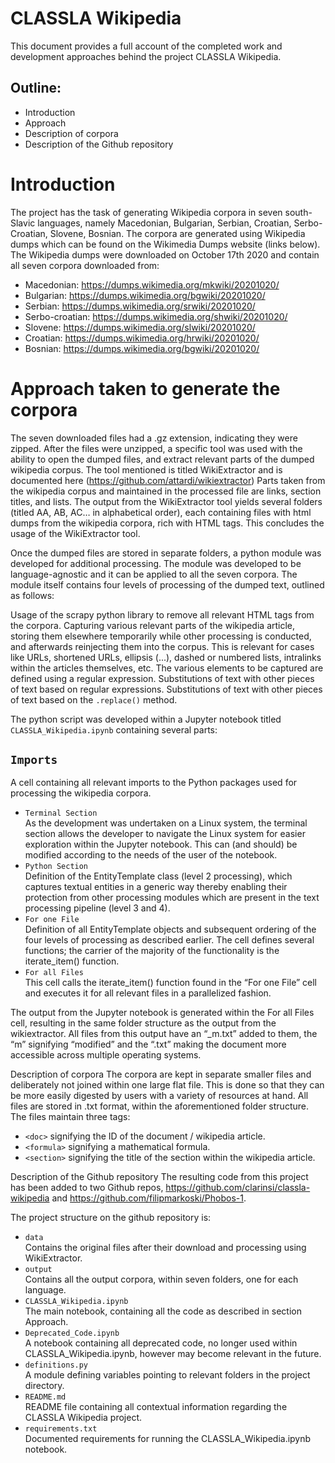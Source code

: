 # CLASSLA Wikipedia
This document provides a full account of the completed work and development approaches behind the project CLASSLA Wikipedia. 
 
## Outline:
- Introduction
- Approach
- Description of corpora
- Description of the Github repository

# Introduction
The project has the task of generating Wikipedia corpora in seven south-Slavic languages, namely Macedonian, Bulgarian, Serbian, Croatian, Serbo-Croatian, Slovene, Bosnian. The corpora are generated using Wikipedia dumps which can be found on the Wikimedia Dumps website (links below). The Wikipedia dumps were downloaded on October 17th 2020 and contain all seven corpora downloaded from:

- Macedonian: https://dumps.wikimedia.org/mkwiki/20201020/ 
- Bulgarian: https://dumps.wikimedia.org/bgwiki/20201020/ 
- Serbian: https://dumps.wikimedia.org/srwiki/20201020/
- Serbo-croatian: https://dumps.wikimedia.org/shwiki/20201020/ 
- Slovene: https://dumps.wikimedia.org/slwiki/20201020/ 
- Croatian: https://dumps.wikimedia.org/hrwiki/20201020/ 
- Bosnian: https://dumps.wikimedia.org/bgwiki/20201020/ 

# Approach taken to generate the corpora

The seven downloaded files had a .gz extension, indicating they were zipped. After the files were unzipped, a specific tool was used with the ability to open the dumped files, and extract relevant parts of the dumped wikipedia corpus. The tool mentioned is titled WikiExtractor and is documented here (https://github.com/attardi/wikiextractor) Parts taken from the wikipedia corpus and maintained in the processed file are links, section titles, and lists. The output from the WikiExtractor tool yields several folders (titled AA, AB, AC… in alphabetical order), each containing files with html dumps from the wikipedia corpora, rich with HTML tags. This concludes the usage of the WikiExtractor tool.

Once the dumped files are stored in separate folders, a python module was developed for additional processing. The module was developed to be language-agnostic and it can be applied to all the seven corpora. The module itself contains four levels of processing of the dumped text, outlined as follows:

Usage of the scrapy python library to remove all relevant HTML tags from the corpora.
Capturing various relevant parts of the wikipedia article, storing them elsewhere temporarily while other processing is conducted, and afterwards reinjecting them into the corpus. This is relevant for cases like URLs, shortened URLs, ellipsis (...), dashed or numbered lists, intralinks within the articles themselves, etc. The various elements to be captured are defined using a regular expression.
Substitutions of text with other pieces of text based on regular expressions.
Substitutions of text with other pieces of text based on the `.replace()` method.

The python script was developed within a Jupyter notebook titled `CLASSLA_Wikipedia.ipynb` containing several parts:

## `Imports` <br>
A cell containing all relevant imports to the Python packages used for processing the wikipedia corpora.
- `Terminal Section` <br>
As the development was undertaken on a Linux system, the terminal section allows the developer to navigate the Linux system for easier exploration within the Jupyter notebook. This can (and should) be modified according to the needs of the user of the notebook.
- `Python Section` <br>
Definition of the EntityTemplate class (level 2 processing), which captures textual entities in a generic way thereby enabling their protection from other processing modules which are present in the text processing pipeline (level 3 and 4).
- `For one File` <br>
Definition of all EntityTemplate objects and subsequent ordering of the four levels of processing as described earlier. The cell defines several functions; the carrier of the majority of the functionality is the iterate_item() function.
- `For all Files` <br>
This cell calls the iterate_item() function found in the “For one File” cell and executes it for all relevant files in a parallelized fashion.

The output from the Jupyter notebook is generated within the For all Files cell, resulting in the same folder structure as the output from the wikiextractor. All files from this output have an “_m.txt” added to them, the “m” signifying “modified” and the “.txt” making the document more accessible across multiple operating systems.

Description of corpora
The corpora are kept in separate smaller files and deliberately not joined within one large flat file. This is done so that they can be more easily digested by users with a variety of resources at hand. All files are stored in .txt format, within the aforementioned folder structure. The files maintain three tags:
- `<doc>` signifying the ID of the document / wikipedia article.
- `<formula>` signifying a mathematical formula.
- `<section>` signifying the title of the section within the wikipedia article.

Description of the Github repository
The resulting code from this project has been added to two Github repos, https://github.com/clarinsi/classla-wikipedia  and https://github.com/filipmarkoski/Phobos-1.

The project structure on the github repository is:
- `data` <br>
Contains the original files after their download and processing using WikiExtractor.
- `output` <br>
Contains all the output corpora, within seven folders, one for each language.
- `CLASSLA_Wikipedia.ipynb` <br>
The main notebook, containing all the code as described in section Approach.
- `Deprecated_Code.ipynb` <br>
A notebook containing all deprecated code, no longer used within CLASSLA_Wikipedia.ipynb, however may become relevant in the future.
- `definitions.py` <br>
A module defining variables pointing to relevant folders in the project directory.
- `README.md` <br>
README file containing all contextual information regarding the CLASSLA Wikipedia project.
- `requirements.txt` <br>
Documented requirements for running the CLASSLA_Wikipedia.ipynb notebook.